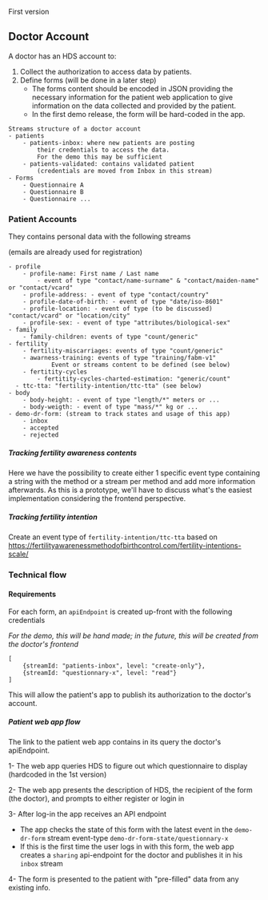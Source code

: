 First version

## Doctor Account

A doctor has an HDS account to:

1. Collect the authorization to access data by patients.
2. Define forms (will be done in a later step)
   - The forms content should be encoded in JSON providing the necessary information for the patient web application to give information on the data collected and provided by the patient.
   - In the first demo release, the form will be hard-coded in the app.

```
Streams structure of a doctor account
- patients
	- patients-inbox: where new patients are posting
		their credentials to access the data.
		For the demo this may be sufficient
	- patients-validated: contains validated patient
		(credentials are moved from Inbox in this stream)
- Forms
	- Questionnaire A
	- Questionnaire B
	- Questionnaire ...
```

### Patient Accounts

They contains personal data with the following streams

(emails are already used for registration)

```
- profile
	- profile-name: First name / Last name
		- event of type "contact/name-surname" & "contact/maiden-name" or "contact/vcard"
	- profile-address: - event of type "contact/country"
	- profile-date-of-birth: - event of type "date/iso-8601"
	- profile-location: - event of type (to be discussed) "contact/vcard" or "location/city"
	- profile-sex: - event of type "attributes/biological-sex"
- family
	- family-children: events of type "count/generic"
- fertility
	- fertility-miscarriages: events of type "count/generic"
	- awarness-training: events of type "training/fabm-v1"
			Event or streams content to be defined (see below)
	- fertitity-cycles
		- fertitity-cycles-charted-estimation: "generic/count"
  - ttc-tta: "fertility-intention/ttc-tta" (see below)
- body
	- body-height: - event of type "length/*" meters or ...
	- body-weigth: - event of type "mass/*" kg or ...
- demo-dr-form: (stream to track states and usage of this app)
	- inbox
	- accepted
	- rejected
```

##### Tracking fertility awareness contents

Here we have the possibility to create either 1 specific event type containing a string with the method or a stream per method and add more information afterwards. As this is a prototype, we'll have to discuss what's the easiest implementation considering the frontend perspective.

##### Tracking fertility intention

Create an event type of `fertility-intention/ttc-tta` based on https://fertilityawarenessmethodofbirthcontrol.com/fertility-intentions-scale/


### Technical flow

#### **Requirements** 

For each form, an `apiEndpoint` is created up-front with the following credentials

*For the demo, this will be hand made; in the future, this will be created from the doctor's frontend*

```
[
	{streamId: "patients-inbox", level: "create-only"},
	{streamId: "questionnary-x", level: "read"}
]
```

This will allow the patient's app to publish its authorization to the doctor's account.

##### Patient web app flow

The link to the patient web app contains in its query the doctor's apiEndpoint.

1- The web app queries HDS to figure out which questionnaire to display (hardcoded in the 1st version)

2- The web app presents the description of HDS, the recipient of the form (the doctor), and prompts to either register or login in

3- After log-in the app receives an API endpoint

- The app checks the state of this form with the latest event in the `demo-dr-form` stream event-type `demo-dr-form-state/questionnary-x`
- If this is the first time the user logs in with this form, the web app creates a `sharing` api-endpoint for the doctor and publishes it in his `inbox` stream

4- The form is presented to the patient with "pre-filled" data from any existing info.
